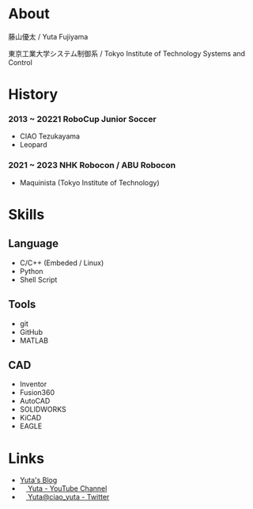 # About

藤山優太 / Yuta Fujiyama

東京工業大学システム制御系 / Tokyo Institute of Technology Systems and Control

# History
### 2013 ~ 20221 RoboCup Junior Soccer
- CIAO Tezukayama
- Leopard

### 2021 ~ 2023 NHK Robocon / ABU Robocon
- Maquinista (Tokyo Institute of Technology)

# Skills
## Language
- C/C++ (Embeded / Linux)
- Python
- Shell Script

## Tools
- git
- GitHub
- MATLAB

## CAD
- Inventor
- Fusion360
- AutoCAD
- SOLIDWORKS
- KiCAD
- EAGLE

# Links
- [Yuta's Blog](http://yuta.techblog.jp)
- [<img width="12px" src="https://upload.wikimedia.org/wikipedia/commons/thumb/0/09/YouTube_full-color_icon_%282017%29.svg/318px-YouTube_full-color_icon_%282017%29.svg.png"> Yuta - YouTube Channel](https://www.youtube.com/@yuta9428)
- [<img width="12px" src="https://upload.wikimedia.org/wikipedia/commons/thumb/4/4f/Twitter-logo.svg/300px-Twitter-logo.svg.png"> Yuta@ciao_yuta - Twitter](https://twitter.com/ciao_yuta)
